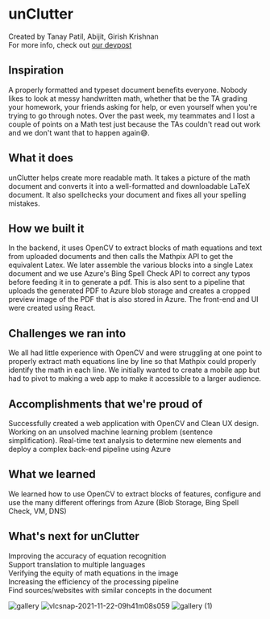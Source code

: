 # unClutter
Created by Tanay Patil, Abijit, Girish Krishnan\
For more info, check out [our devpost](https://devpost.com/software/unclutter)

## Inspiration
A properly formatted and typeset document benefits everyone. Nobody likes to look at messy handwritten math, whether that be the TA grading your homework, your friends asking for help, or even yourself when you're trying to go through notes. Over the past week, my teammates and I lost a couple of points on a Math test just because the TAs couldn't read out work and we don't want that to happen again😅.

## What it does
unClutter helps create more readable math. It takes a picture of the math document and converts it into a well-formatted and downloadable LaTeX document. It also spellchecks your document and fixes all your spelling mistakes.

## How we built it
In the backend, it uses OpenCV to extract blocks of math equations and text from uploaded documents and then calls the Mathpix API to get the equivalent Latex. We later assemble the various blocks into a single Latex document and we use Azure's Bing Spell Check API to correct any typos before feeding it in to generate a pdf. This is also sent to a pipeline that uploads the generated PDF to Azure blob storage and creates a cropped preview image of the PDF that is also stored in Azure.  The front-end and UI were created using React.

## Challenges we ran into
We all had little experience with OpenCV and were struggling at one point to properly extract math equations line by line so that Mathpix could properly identify the math in each line. We initially wanted to create a mobile app but had to pivot to making a web app to make it accessible to a larger audience.

## Accomplishments that we're proud of
Successfully created a web application with OpenCV and Clean UX design. Working on an unsolved machine learning problem (sentence simplification). Real-time text analysis to determine new elements and deploy a complex back-end pipeline using Azure

## What we learned
We learned how to use OpenCV to extract blocks of features, configure and use the many different offerings from Azure (Blob Storage, Bing Spell Check, VM, DNS)

## What's next for unClutter
Improving the accuracy of equation recognition\
Support translation to multiple languages\
Verifying the equity of math equations in the image\
Increasing the efficiency of the processing pipeline\
Find sources/websites with similar concepts in the document

![gallery](https://user-images.githubusercontent.com/89934290/142909923-96761f10-d053-40d5-bb1e-cb7df037445e.jpg)
![vlcsnap-2021-11-22-09h41m08s059](https://user-images.githubusercontent.com/89934290/142909926-181becc4-0ebf-4abd-ae6e-1f7734d77721.png)
![gallery (1)](https://user-images.githubusercontent.com/89934290/142909930-a324acb9-d8e6-4f36-9c97-5494c86cd135.jpg)
